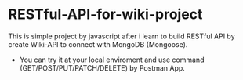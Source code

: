 # RESTful-API-for-wiki-project
This is simple project by javascript after i learn to build RESTful API by create Wiki-API to connect with MongoDB (Mongoose).
- You can try it at your local enviroment and use command (GET/POST/PUT/PATCH/DELETE) by Postman App.
